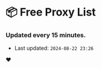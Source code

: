 # :package: Free Proxy List
### Updated every 15 minutes.

- Last updated: `2024-08-22 23:26`

:heart:
